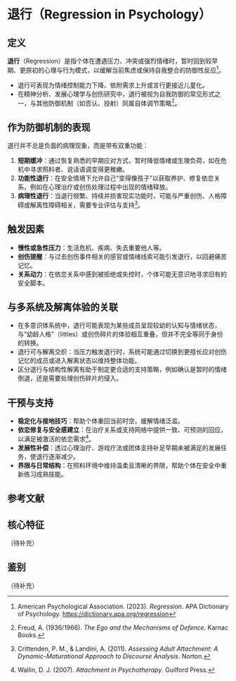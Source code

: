 # 退行（Regression in Psychology）

## 定义

**退行**（Regression）是指个体在遭遇压力、冲突或强烈情绪时，暂时回到较早期、更原初的心理与行为模式，以缓解当前焦虑或保持自我整合的防御性反应[^退行-1]。

- 退行可表现为情绪控制能力下降、依附需求上升或言行更接近儿童化。
- 在精神分析、发展心理学与创伤研究中，退行被视为自我防御的常见形式之一，与其他防御机制（如否认、投射）同属自体调节策略[^退行-2]。

## 作为防御机制的表现

退行并不总是负面的病理现象，而是带有双重功能：

1. **短期缓冲**：通过恢复熟悉的早期应对方式，暂时降低情绪或生理负荷，如在危机中寻求照料者、说话语调变得更稚嫩。
2. **功能性退行**：在安全情境下允许自己“变得像孩子”以获取养护、修复依恋关系，例如在心理治疗或创伤处理过程中出现的情绪释放。
3. **病理性退行**：当退行频繁、持续并损害现实功能时，可能与严重创伤、人格障碍或解离性障碍相关，需要专业评估与支持[^退行-3]。

## 触发因素

- **慢性或急性压力**：生活危机、疾病、失去重要他人等。
- **创伤提醒**：与过去创伤事件相关的感官或情绪线索可能引发退行，以回避痛苦记忆。
- **关系动力**：在依恋关系中感到被拒绝或失控时，个体可能无意识地寻求旧有的安全脚本。

## 与多系统及解离体验的关联

- 在多意识体系统中，退行可能表现为某些成员呈现较幼的认知与情绪状态，与“幼龄人格”（littles）或创伤碎片的体验相互重叠，但并不完全等同于身份的转换。
- 退行可与解离交织：当压力触发退行时，系统可能通过切换到更擅长应对创伤记忆的成员或进入解离状态以维持整体功能。
- 区分退行与结构性解离有助于制定更合适的支持策略，例如确认是暂时的情绪倒退，还是需要处理创伤碎片的侵入。

## 干预与支持

- **稳定化与接地技巧**：帮助个体重回当前时空，缓解情绪泛滥。
- **依恋修复与安全感建立**：在治疗关系或支持网络中提供一致、可预测的回应，以满足被激活的依恋需求[^退行-4]。
- **发展性补偿**：透过心理治疗、游戏疗法或团体支持补足早期未被满足的发展任务，使退行逐渐减少。
- **界限与日常结构**：在照料环境中维持温柔且清晰的界限，帮助个体在安全中重新练习成熟技能。

## 参考文献

[^退行-1]: American Psychological Association. (2023). *Regression*. APA Dictionary of Psychology. https://dictionary.apa.org/regression
[^退行-2]: Freud, A. (1936/1966). *The Ego and the Mechanisms of Defence*. Karnac Books.
[^退行-3]: Crittenden, P. M., & Landini, A. (2011). *Assessing Adult Attachment: A Dynamic-Maturational Approach to Discourse Analysis*. Norton.
[^退行-4]: Wallin, D. J. (2007). *Attachment in Psychotherapy*. Guilford Press.

## 核心特征
（待补充）

## 鉴别
（待补充）
